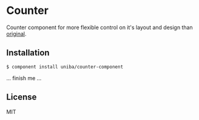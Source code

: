 
# Counter

  Counter component for more flexible control on it's layout and design than [original](https://github.com/component/counter).

## Installation

```
$ component install uniba/counter-component
```

   ... finish me ...

## License

  MIT
